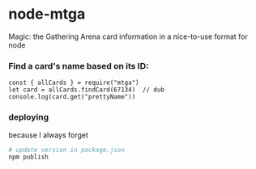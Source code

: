 # node-mtga

Magic: the Gathering Arena card information in a nice-to-use format for node

### Find a card's name based on its ID:

```node
const { allCards } = require("mtga")
let card = allCards.findCard(67134)  // dub
console.log(card.get("prettyName"))
```


### deploying

because I always forget

```bash
# update version in package.json
npm publish
```